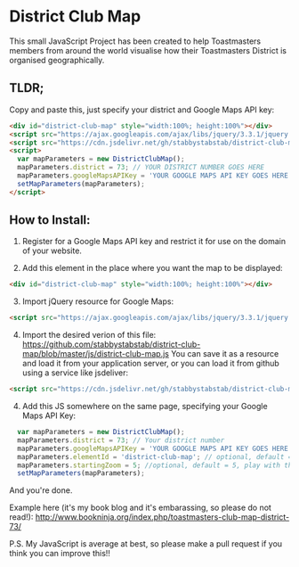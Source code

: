 # District Club Map
This small JavaScript Project has been created to help Toastmasters members from around the world visualise how their Toastmasters District is organised geographically.

## TLDR;
Copy and paste this, just specify your district and Google Maps API key:
```html
<div id="district-club-map" style="width:100%; height:100%"></div>
<script src="https://ajax.googleapis.com/ajax/libs/jquery/3.3.1/jquery.min.js"></script>
<script src="https://cdn.jsdelivr.net/gh/stabbystabstab/district-club-map@1.0/js/district-club-map.js"></script>
<script>
  var mapParameters = new DistrictClubMap();
  mapParameters.district = 73; // YOUR DISTRICT NUMBER GOES HERE
  mapParameters.googleMapsAPIKey = 'YOUR GOOGLE MAPS API KEY GOES HERE';
  setMapParameters(mapParameters);
</script>
```

## How to Install:

1. Register for a Google Maps API key and restrict it for use on the domain of your website.

2. Add this element in the place where you want the map to be displayed:
```html
<div id="district-club-map" style="width:100%; height:100%"></div>
```

3. Import jQuery resource for Google Maps:
```html
<script src="https://ajax.googleapis.com/ajax/libs/jquery/3.3.1/jquery.min.js"></script>
```

4. Import the desired verion of this file: https://github.com/stabbystabstab/district-club-map/blob/master/js/district-club-map.js
  You can save it as a resource and load it from your application server, or you can load it from github using a service like jsdeliver:
  ```html
<script src="https://cdn.jsdelivr.net/gh/stabbystabstab/district-club-map@1.0/js/district-club-map.js"></script>
````

4. Add this JS somewhere on the same page, specifying your Google Maps API Key:
```javascript
  var mapParameters = new DistrictClubMap();
  mapParameters.district = 73; // Your district number
  mapParameters.googleMapsAPIKey = 'YOUR GOOGLE MAPS API KEY GOES HERE';
  mapParameters.elementId = 'district-club-map'; // optional, default = 'distrcit-club-map', id of div element to create map inside of
  mapParameters.startingZoom = 5; //optional, default = 5, play with this and see what works for your District's geographical size
  setMapParameters(mapParameters);
```

And you're done.

Example here (it's my book blog and it's embarassing, so please do not read!): http://www.bookninja.org/index.php/toastmasters-club-map-district-73/


P.S. My JavaScript is average at best, so please make a pull request if you think you can improve this!!


